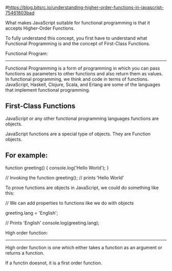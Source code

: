 #https://blog.bitsrc.io/understanding-higher-order-functions-in-javascript-75461803bad

What makes JavaScript suitable for functional programming is that it accepts Higher-Order Functions.

To fully understand this concept, you first have to understand what Functional Programming is and the concept of First-Class Functions.

Functional Program:
_____________________

Functional Programming is a form of programming in which you can pass functions as parameters to other functions and also return them as values. In functional programming, we think and code in terms of functions.
JavaScript, Haskell, Clojure, Scala, and Erlang are some of the languages that implement functional programming.

First-Class Functions
-----------------------

JavaScript or any other functional programming languages functions are objects.

 JavaScript functions are a special type of objects. They are Function objects. 
 
For example:
-------------

function greeting() {
  console.log('Hello World');
}

// Invoking the function
greeting();  // prints 'Hello World'

To prove functions are objects in JavaScript, we could do something like this:

// We can add properties to functions like we do with objects

greeting.lang = 'English';

// Prints 'English'
console.log(greeting.lang);

High order function:
_____________________

High order function is one which either takes a function as an argument or returns a function.

If a functin doesnot, it is a first order function.

